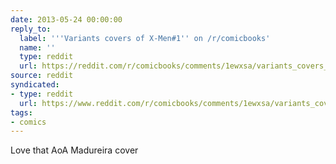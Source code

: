 ```yaml
---
date: 2013-05-24 00:00:00
reply_to:
  label: '''Variants covers of X-Men#1'' on /r/comicbooks'
  name: ''
  type: reddit
  url: https://reddit.com/r/comicbooks/comments/1ewxsa/variants_covers_of_xmen1/
source: reddit
syndicated:
- type: reddit
  url: https://www.reddit.com/r/comicbooks/comments/1ewxsa/variants_covers_of_xmen1/ca4sxko/
tags:
- comics
---
```


Love that AoA Madureira cover